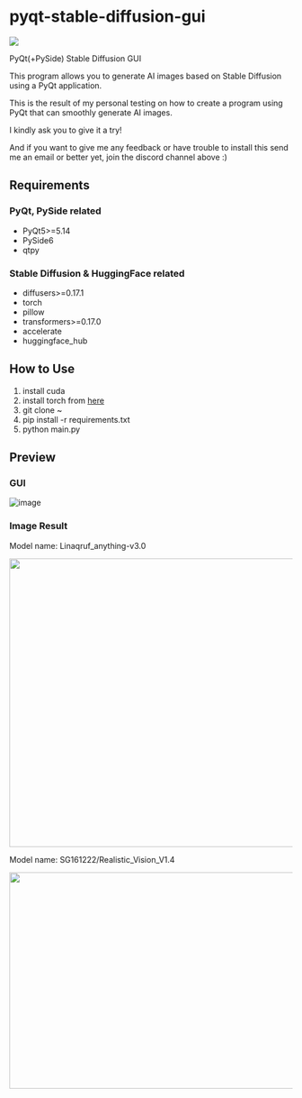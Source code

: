 # pyqt-stable-diffusion-gui
[![](https://dcbadge.vercel.app/api/server/cHekprskVE)](https://discord.gg/cHekprskVE)

PyQt(+PySide) Stable Diffusion GUI

This program allows you to generate AI images based on Stable Diffusion using a PyQt application.

This is the result of my personal testing on how to create a program using PyQt that can smoothly generate AI images.

I kindly ask you to give it a try!

And if you want to give me any feedback or have trouble to install this send me an email or better yet, join the discord channel above :)

## Requirements
### PyQt, PySide related 
* PyQt5>=5.14
* PySide6
* qtpy
### Stable Diffusion & HuggingFace related
* diffusers>=0.17.1
* torch
* pillow
* transformers>=0.17.0
* accelerate
* huggingface_hub

## How to Use
1. install cuda
2. install torch from <a href="https://pytorch.org/get-started/locally">here</a>
3. git clone ~
4. pip install -r requirements.txt
5. python main.py
 
## Preview
### GUI
![image](https://github.com/yjg30737/pyqt-stable-diffusion-gui/assets/55078043/f509ab2a-3076-44ad-ae58-faad4fd838d8)
### Image Result
Model name: Linaqruf_anything-v3.0

<img src="https://github.com/yjg30737/pyqt-stable-diffusion-gui/assets/55078043/81047351-1a08-46d8-a590-ce22c4f44c0f" width=512 height=512>

Model name: SG161222/Realistic_Vision_V1.4

<img src="https://github.com/yjg30737/pyqt-stable-diffusion-gui/assets/55078043/4686d60c-1d7b-48fe-ba08-c220bdabf3c0" width=512 height=384>




